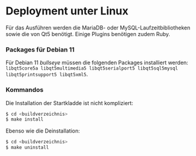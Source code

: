 # Deployment unter Linux

Für das Ausführen werden die MariaDB- oder MySQL-Laufzeitbibliotheken sowie die von Qt5 benötigt. Einige Plugins benötigen zudem Ruby.

### Packages für Debian 11

Für Debian 11 _bullseye_ müssen die folgenden Packages installiert werden: `libqt5core5a libqt5multimedia5 libqt5serialport5 libqt5sql5mysql libqt5printsupport5 libqt5xml5`.

### Kommandos

Die Installation der Startkladde ist nicht kompliziert:

```bash
$ cd <buildverzeichnis>
$ make install
```

Ebenso wie die Deinstallation:
```bash
$ cd <buildverzeichnis>
$ make uninstall
```
